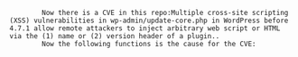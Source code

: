 
            Now there is a CVE in this repo:Multiple cross-site scripting (XSS) vulnerabilities in wp-admin/update-core.php in WordPress before 4.7.1 allow remote attackers to inject arbitrary web script or HTML via the (1) name or (2) version header of a plugin..
            Now the following functions is the cause for the CVE:
            
